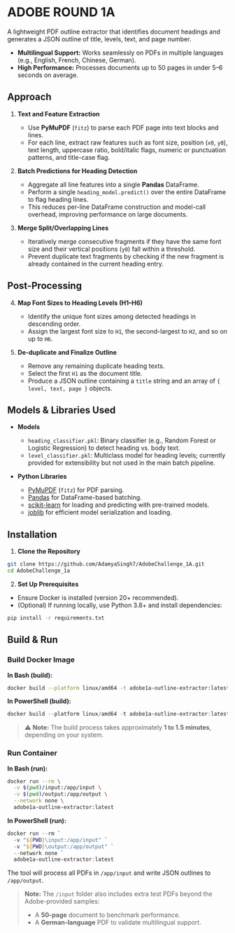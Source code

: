 # ADOBE ROUND 1A

A lightweight PDF outline extractor that identifies document headings and generates a JSON outline of title, levels, text, and page number.

- **Multilingual Support:** Works seamlessly on PDFs in multiple languages (e.g., English, French, Chinese, German).
- **High Performance:** Processes documents up to 50 pages in under 5–6 seconds on average.

## Approach

1. **Text and Feature Extraction**

   - Use **PyMuPDF** (`fitz`) to parse each PDF page into text blocks and lines.
   - For each line, extract raw features such as font size, position (`x0`, `y0`), text length, uppercase ratio, bold/italic flags, numeric or punctuation patterns, and title-case flag.

2. **Batch Predictions for Heading Detection**

   - Aggregate all line features into a single **Pandas** DataFrame.
   - Perform a single `heading_model.predict()` over the entire DataFrame to flag heading lines.
   - This reduces per-line DataFrame construction and model-call overhead, improving performance on large documents.

3. **Merge Split/Overlapping Lines**

   - Iteratively merge consecutive fragments if they have the same font size and their vertical positions (`y0`) fall within a threshold.
   - Prevent duplicate text fragments by checking if the new fragment is already contained in the current heading entry.

## Post-Processing

4. **Map Font Sizes to Heading Levels (H1–H6)**

   - Identify the unique font sizes among detected headings in descending order.
   - Assign the largest font size to `H1`, the second-largest to `H2`, and so on up to `H6`.

5. **De-duplicate and Finalize Outline**

   - Remove any remaining duplicate heading texts.
   - Select the first `H1` as the document title.
   - Produce a JSON outline containing a `title` string and an array of `{ level, text, page }` objects.

## Models & Libraries Used

- **Models**

  - `heading_classifier.pkl`: Binary classifier (e.g., Random Forest or Logistic Regression) to detect heading vs. body text.
  - `level_classifier.pkl`: Multiclass model for heading levels; currently provided for extensibility but not used in the main batch pipeline.

- **Python Libraries**

  - [PyMuPDF](https://pypi.org/project/PyMuPDF/) (`fitz`) for PDF parsing.
  - [Pandas](https://pandas.pydata.org/) for DataFrame-based batching.
  - [scikit-learn](https://scikit-learn.org/) for loading and predicting with pre-trained models.
  - [joblib](https://joblib.readthedocs.io/) for efficient model serialization and loading.

## Installation

1. **Clone the Repository**

```bash
git clone https://github.com/AdamyaSingh7/AdobeChallenge_1A.git
cd AdobeChallenge_1a
```

2. **Set Up Prerequisites**

- Ensure Docker is installed (version 20+ recommended).
- (Optional) If running locally, use Python 3.8+ and install dependencies:

```bash
pip install -r requirements.txt
```

## Build & Run

### Build Docker Image

**In Bash (build):**

```bash
docker build --platform linux/amd64 -t adobe1a-outline-extractor:latest .
```

**In PowerShell (build):**

```powershell
docker build --platform linux/amd64 -t adobe1a-outline-extractor:latest .
```

> ⚠️ **Note:** The build process takes approximately **1 to 1.5 minutes**, depending on your system.

### Run Container

**In Bash (run):**

```bash
docker run --rm \
  -v $(pwd)/input:/app/input \
  -v $(pwd)/output:/app/output \
  --network none \
  adobe1a-outline-extractor:latest
```

**In PowerShell (run):**

```powershell
docker run --rm `
  -v "${PWD}\input:/app/input" `
  -v "${PWD}\output:/app/output" `
  --network none `
  adobe1a-outline-extractor:latest
```

The tool will process all PDFs in `/app/input` and write JSON outlines to `/app/output`.

> **Note:** The `/input` folder also includes extra test PDFs beyond the Adobe-provided samples:
>
> - A **50-page** document to benchmark performance.
> - A **German-language** PDF to validate multilingual support.
